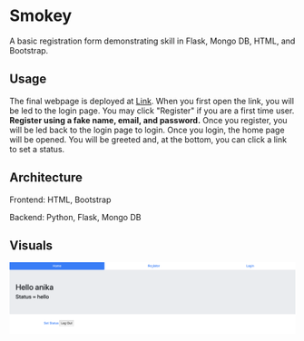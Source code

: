 # Smokey

A basic registration form demonstrating skill in Flask, Mongo DB, HTML, and Bootstrap. 

## Usage 

The final webpage is deployed at [Link](http://smokeywizard.herokuapp.com). When you first open the link, you will be led to the login page. You may click "Register" if you are a first time user. **Register using a fake name, email, and password.** Once you register, you will be led back to the login page to login. Once you login, the home page will be opened. You will be greeted and, at the bottom, you can click a link to set a status. 

## Architecture

Frontend: HTML, Bootstrap

Backend: Python, Flask, Mongo DB

## Visuals

![Home Page](readme_images/home.png)
